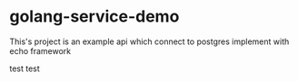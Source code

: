 # golang-service-demo

This's project is an example api which connect to postgres implement with echo framework

test test
